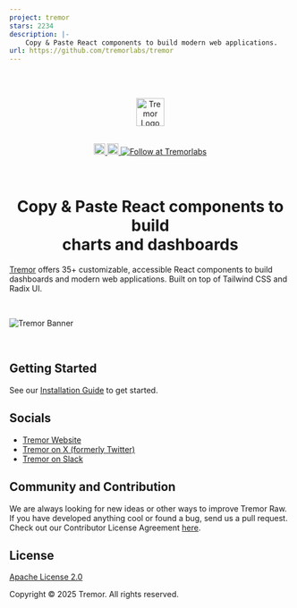 ```yaml
---
project: tremor
stars: 2234
description: |-
    Copy & Paste React components to build modern web applications. 
url: https://github.com/tremorlabs/tremor
---
```


<br />
<br />
<p align="center">
  <a href="https://tremor.so/raw"> 
    <picture>
       <source media="(prefers-color-scheme: dark)" srcset="public/images/tremor-logo-dark.svg">
      <source media="(prefers-color-scheme: light)" srcset="public/images/tremor-logo-light.svg">
    <img alt="Tremor Logo" src="public/images/tremor-logo-light.svg" height="50"/>
    </picture>
  </a>
</p>
<br />
<div align="center">
  <a href="https://tremor.so/docs/getting-started/installation">
    <img alt="Read the documentation" src="https://img.shields.io/badge/Docs-blue?style=flat&logo=readthedocs&color=3b82f6&labelColor=334155&logoColor=f5f5f5" height="20" width="auto">
  </a>
  <a href="https://github.com/tremorlabs/tremor/blob/main/License">
    <img alt="License Apache 2.0" src="https://img.shields.io/badge/license-Apache 2.0-blue.svg?style=flat&color=3b82f6&labelColor=334155 " height="20" width="auto">
  </a>
  <a href="https://twitter.com/intent/follow?screen_name=tremorlabs">
    <img src="https://img.shields.io/badge/Follow-important.svg?color=000000&label=@tremorlabs&logo=X&labelColor=334155&logoColor=f5f5f5" alt="Follow at Tremorlabs" />
  </a>
</div>
<br />
<br />
 
 <h1 align="center">Copy & Paste React components to build <br/>  charts and dashboards</h1>

[Tremor](https://tremor.so/) offers 35+ customizable, accessible React components to build dashboards and modern web applications. Built on top of Tailwind CSS and Radix UI.

<br />

![Tremor Banner](public/images/github-banner.png)

<br />

## Getting Started

See our [Installation Guide](https://tremor.so/docs/getting-started/installation) to get started.

## Socials

- [Tremor Website](https://tremor.so)
- [Tremor on X (formerly Twitter)](https://twitter.com/tremorlabs)
- [Tremor on Slack](https://tremor.so/slack)

## Community and Contribution

We are always looking for new ideas or other ways to improve Tremor Raw. If you have developed anything cool or found a bug, send us a pull request. Check out our Contributor License Agreement [here](https://www.tremor.so/contributors).

## License

[Apache License 2.0](https://github.com/tremorlabs/tremor?tab=Apache-2.0-1-ov-file#readme)

Copyright &copy; 2025 Tremor. All rights reserved.

